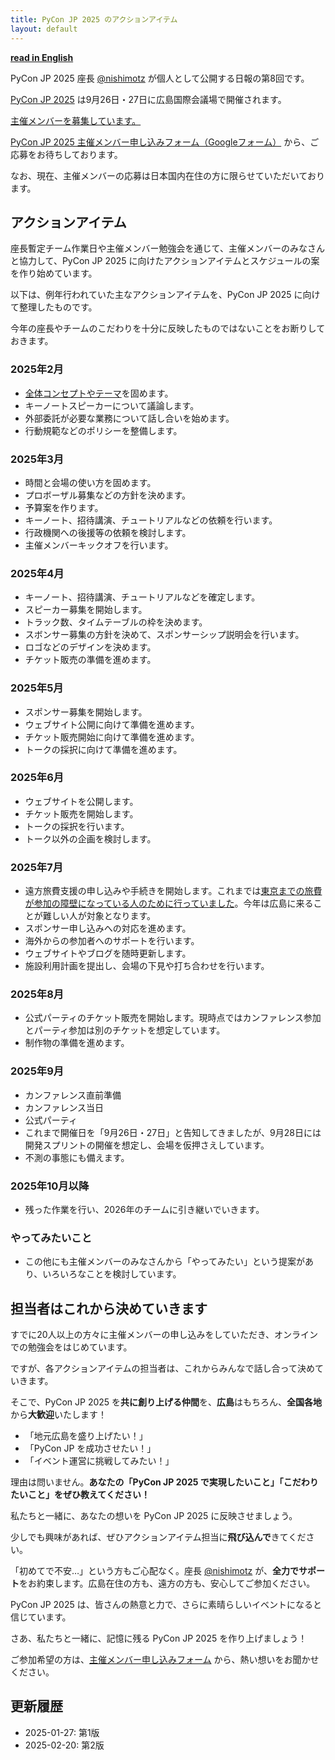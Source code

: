 ```yaml
---
title: PyCon JP 2025 のアクションアイテム
layout: default
---
```


[**read in English**](https://pyconjp-2025-chair.nishimotz.com/2025/01/27/action-items-en.html)

PyCon JP 2025 座長 [@nishimotz](https://d.nishimotz.com/aboutme) が個人として公開する日報の第8回です。

[PyCon JP 2025](https://2025.pycon.jp/) は9月26日・27日に広島国際会議場で開催されます。

[主催メンバーを募集しています。](https://pyconjp.blogspot.com/2024/12/call-for-organizing-members-ja.html)

[PyCon JP 2025 主催メンバー申し込みフォーム（Googleフォーム）](https://forms.gle/7irqYKhZVj7AY7LfA) から、ご応募をお待ちしております。

なお、現在、主催メンバーの応募は日本国内在住の方に限らせていただいております。

## アクションアイテム

座長暫定チーム作業日や主催メンバー勉強会を通じて、主催メンバーのみなさんと協力して、PyCon JP 2025 に向けたアクションアイテムとスケジュールの案を作り始めています。

以下は、例年行われていた主なアクションアイテムを、PyCon JP 2025 に向けて整理したものです。

今年の座長やチームのこだわりを十分に反映したものではないことをお断りしておきます。

### 2025年2月

- [全体コンセプトやテーマ](https://pyconjp-2025-chair.nishimotz.com/2025/01/21/concepts-for-pycon-jp.html)を固めます。
- キーノートスピーカーについて議論します。
- 外部委託が必要な業務について話し合いを始めます。
- 行動規範などのポリシーを整備します。

### 2025年3月

- 時間と会場の使い方を固めます。
- プロボーザル募集などの方針を決めます。
- 予算案を作ります。
- キーノート、招待講演、チュートリアルなどの依頼を行います。
- 行政機関への後援等の依頼を検討します。
- 主催メンバーキックオフを行います。

### 2025年4月

- キーノート、招待講演、チュートリアルなどを確定します。
- スピーカー募集を開始します。
- トラック数、タイムテーブルの枠を決めます。
- スボンサー募集の方針を決めて、スポンサーシップ説明会を行います。
- ロゴなどのデザインを決めます。
- チケット販売の準備を進めます。

### 2025年5月

- スポンサー募集を開始します。
- ウェブサイト公開に向けて準備を進めます。
- チケット販売開始に向けて準備を進めます。
- トークの採択に向けて準備を進めます。

### 2025年6月

- ウェブサイトを公開します。
- チケット販売を開始します。
- トークの採択を行います。
- トーク以外の企画を検討します。

### 2025年7月

- 遠方旅費支援の申し込みや手続きを開始します。これまでは[東京までの旅費が参加の障壁になっている人のために行っていました](https://pyconjp.blogspot.com/2024/12/technology-for-pycon-jp-travel-support.html)。今年は広島に来ることが難しい人が対象となります。
- スポンサー申し込みへの対応を進めます。
- 海外からの参加者へのサポートを行います。
- ウェブサイトやブログを随時更新します。
- 施設利用計画を提出し、会場の下見や打ち合わせを行います。

### 2025年8月

- 公式パーティのチケット販売を開始します。現時点ではカンファレンス参加とパーティ参加は別のチケットを想定しています。
- 制作物の準備を進めます。

### 2025年9月

- カンファレンス直前準備
- カンファレンス当日
- 公式パーティ
- これまで開催日を「9月26日・27日」と告知してきましたが、9月28日には開発スプリントの開催を想定し、会場を仮押さえしています。
- 不測の事態にも備えます。

### 2025年10月以降

- 残った作業を行い、2026年のチームに引き継いでいきます。

### やってみたいこと

- この他にも主催メンバーのみなさんから「やってみたい」という提案があり、いろいろなことを検討しています。

## 担当者はこれから決めていきます

すでに20人以上の方々に主催メンバーの申し込みをしていただき、オンラインでの勉強会をはじめています。

ですが、各アクションアイテムの担当者は、これからみんなで話し合って決めていきます。

そこで、PyCon JP 2025 を**共に創り上げる仲間**を、**広島**はもちろん、**全国各地**から**大歓迎**いたします！

- 「地元広島を盛り上げたい！」
- 「PyCon JP を成功させたい！」
- 「イベント運営に挑戦してみたい！」

理由は問いません。**あなたの「PyCon JP 2025 で実現したいこと」「こだわりたいこと」をぜひ教えてください！**

私たちと一緒に、あなたの想いを PyCon JP 2025 に反映させましょう。

少しでも興味があれば、ぜひアクションアイテム担当に**飛び込んで**きてください。

「初めてで不安…」という方もご心配なく。座長 [@nishimotz](https://d.nishimotz.com/aboutme) が、**全力でサポート**をお約束します。広島在住の方も、遠方の方も、安心してご参加ください。

PyCon JP 2025 は、皆さんの熱意と力で、さらに素晴らしいイベントになると信じています。

さあ、私たちと一緒に、記憶に残る PyCon JP 2025 を作り上げましょう！

ご参加希望の方は、[主催メンバー申し込みフォーム](https://forms.gle/7irqYKhZVj7AY7LfA) から、熱い想いをお聞かせください。

## 更新履歴

- 2025-01-27: 第1版
- 2025-02-20: 第2版
